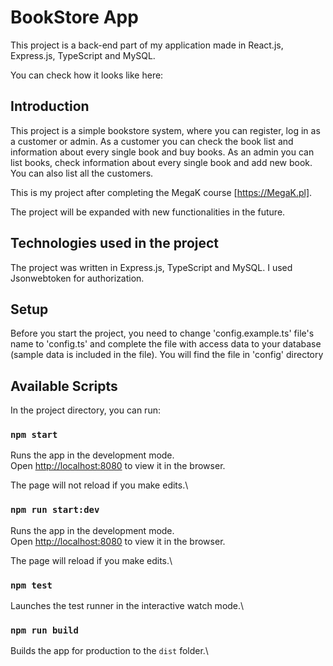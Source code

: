 # BookStore App

This project is a back-end part of my application made in React.js, Express.js, TypeScript and MySQL.

You can check how it looks like here: 

## Introduction

This project is a simple bookstore system, where you can register, log in as a customer or admin. As a customer you can check the book list and information about every single book and buy books. As an admin you can list books, check information about every single book and add new book. You can also list all the customers.

This is my project after completing the  MegaK course [https://MegaK.pl].

The project will be expanded with new functionalities in the future.

## Technologies used in the project

The project was written in Express.js, TypeScript and MySQL. I used  Jsonwebtoken for authorization.

## Setup

Before you start the project, you need to change 'config.example.ts' file's name to 'config.ts' and complete the file with access data to your database (sample data is included in the file). You will find the file in 'config' directory

## Available Scripts

In the project directory, you can run:

### `npm start`

Runs the app in the development mode.\
Open [http://localhost:8080](http://localhost:8080) to view it in the browser.

The page will not reload if you make edits.\

### `npm run start:dev`

Runs the app in the development mode.\
Open [http://localhost:8080](http://localhost:8080) to view it in the browser.

The page will reload if you make edits.\

### `npm test`

Launches the test runner in the interactive watch mode.\

### `npm run build`

Builds the app for production to the `dist` folder.\



